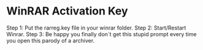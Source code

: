 # WinRAR Activation Key

Step 1: Put the rarreg.key file in your winrar folder.
Step 2: Start/Restart Winrar.
Step 3: Be happy you finally don´t get this stupid prompt every time you open this parody of a archiver.
